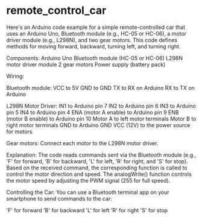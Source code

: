 # remote_control_car

Here's an Arduino code example for a simple remote-controlled car that uses an Arduino Uno, Bluetooth module (e.g., HC-05 or HC-06), a motor driver module (e.g., L298N), and two gear motors. This code defines methods for moving forward, backward, turning left, and turning right.

Components:
Arduino Uno
Bluetooth module (HC-05 or HC-06)
L298N motor driver module
2 gear motors
Power supply (battery pack)

Wiring:

Bluetooth module:
VCC to 5V
GND to GND
TX to RX on Arduino
RX to TX on Arduino

L298N Motor Driver:
IN1 to Arduino pin 7
IN2 to Arduino pin 6
IN3 to Arduino pin 5
IN4 to Arduino pin 4
ENA (motor A enable) to Arduino pin 9
ENB (motor B enable) to Arduino pin 10
Motor A to left motor terminals
Motor B to right motor terminals
GND to Arduino GND
VCC (12V) to the power source for motors

Gear motors:
Connect each motor to the L298N motor driver.

Explanation:
The code reads commands sent via the Bluetooth module (e.g., 'F' for forward, 'B' for backward, 'L' for left, 'R' for right, and 'S' for stop).
Based on the received command, the corresponding function is called to control the motor direction and speed.
The analogWrite() function controls the motor speed by adjusting the PWM signal (255 for full speed).

Controlling the Car:
You can use a Bluetooth terminal app on your smartphone to send commands to the car:

'F' for forward
'B' for backward
'L' for left
'R' for right
'S' for stop

